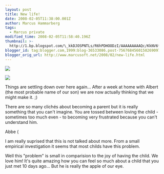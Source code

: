 ```yaml
---
layout: post
title: New life!
date: 2008-02-05T11:38:00.001Z
author: Marcus Hammarberg
tags:
  - Marcus private
modified_time: 2008-02-05T11:58:40.196Z
thumbnail: >-
  http://1.bp.blogspot.com/\_kkDJOSPNTLs/R6hPDHOODzI/AAAAAAAAAQc/KkNV6fRbUaY/s72-c/PICT2509.JPG
blogger_id: tag:blogger.com,1999:blog-36533086.post-7567684560158269097
blogger_orig_url: http://www.marcusoft.net/2008/02/new-life.html
---
```


[<img
src="http://1.bp.blogspot.com/_kkDJOSPNTLs/R6hPDHOODzI/AAAAAAAAAQc/KkNV6fRbUaY/s320/PICT2509.JPG"
id="BLOGGER_PHOTO_ID_5163463887677165362"
style="DISPLAY: block; MARGIN: 0px auto 10px; CURSOR: hand; TEXT-ALIGN: center"
data-border="0" />](http://1.bp.blogspot.com/_kkDJOSPNTLs/R6hPDHOODzI/AAAAAAAAAQc/KkNV6fRbUaY/s1600-h/PICT2509.JPG)





[<img
src="http://1.bp.blogspot.com/_kkDJOSPNTLs/R6hOYHOODxI/AAAAAAAAAQM/gP_BZpEktps/s320/PICT2517.JPG"
id="BLOGGER_PHOTO_ID_5163463148942790418"
style="DISPLAY: block; MARGIN: 0px auto 10px; CURSOR: hand; TEXT-ALIGN: center"
data-border="0" />](http://1.bp.blogspot.com/_kkDJOSPNTLs/R6hOYHOODxI/AAAAAAAAAQM/gP_BZpEktps/s1600-h/PICT2517.JPG)







Things are settling down over here again... After a week at home with
Albert (the most probable name of our son) we are now actually thinking
that we might make it. ;)




There are so many clichés about becoming a parent but it is really
something that you can't imagine. You are tossed between loving the
child - sometimes too much even - to becoming very frustrated because
you can't understand him.





Abbe (




I am really suprised that this is not talked about more. From a small
empirical investigation it seems that most childs have this problem.




Well this "problem" is small in comparision to the joy of having the
child. We love him! It's quite amazing how you can feel so much about a
child that you just met 10 days ago... But he is really the apple of our
eye.








